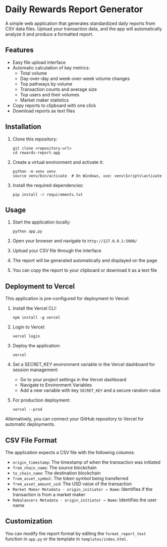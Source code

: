 # Daily Rewards Report Generator

A simple web application that generates standardized daily reports from CSV data files. Upload your transaction data, and the app will automatically analyze it and produce a formatted report.

## Features

- Easy file upload interface
- Automatic calculation of key metrics:
  - Total volume
  - Day-over-day and week-over-week volume changes
  - Top pathways by volume
  - Transaction counts and average size
  - Top users and their volumes
  - Market maker statistics
- Copy reports to clipboard with one click
- Download reports as text files

## Installation

1. Clone this repository:
   ```
   git clone <repository-url>
   cd rewards-report-app
   ```

2. Create a virtual environment and activate it:
   ```
   python -m venv venv
   source venv/bin/activate  # On Windows, use: venv\Scripts\activate
   ```

3. Install the required dependencies:
   ```
   pip install -r requirements.txt
   ```

## Usage

1. Start the application locally:
   ```
   python app.py
   ```

2. Open your browser and navigate to `http://127.0.0.1:5000/`

3. Upload your CSV file through the interface

4. The report will be generated automatically and displayed on the page

5. You can copy the report to your clipboard or download it as a text file

## Deployment to Vercel

This application is pre-configured for deployment to Vercel:

1. Install the Vercel CLI:
   ```
   npm install -g vercel
   ```

2. Login to Vercel:
   ```
   vercel login
   ```

3. Deploy the application:
   ```
   vercel
   ```

4. Set a SECRET_KEY environment variable in the Vercel dashboard for session management:
   - Go to your project settings in the Vercel dashboard
   - Navigate to Environment Variables
   - Add a new variable with key `SECRET_KEY` and a secure random value

5. For production deployment:
   ```
   vercel --prod
   ```

Alternatively, you can connect your GitHub repository to Vercel for automatic deployments.

## CSV File Format

The application expects a CSV file with the following columns:

- `origin_timestamp`: The timestamp of when the transaction was initiated
- `from_chain_name`: The source blockchain
- `to_chain_name`: The destination blockchain
- `from_asset_symbol`: The token symbol being transferred
- `from_asset_amount_usd`: The USD value of the transaction
- `Market Maker Metadata - origin_initiator → Name`: Identifies if the transaction is from a market maker
- `Rebalancers Metadata - origin_initiator → Name`: Identifies the user name

## Customization

You can modify the report format by editing the `format_report_text` function in `app.py` or the template in `templates/index.html`. 